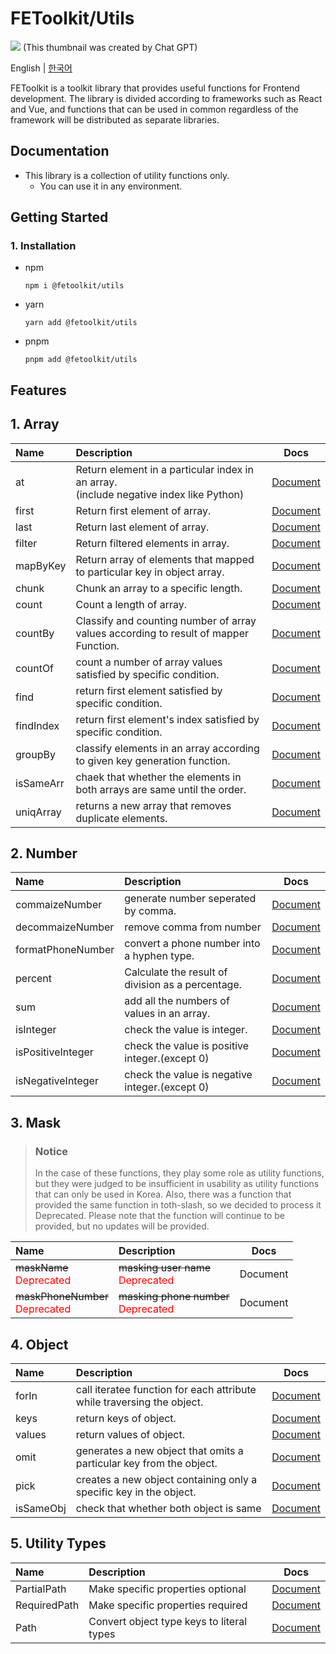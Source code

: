 # FEToolkit/Utils

![](https://fejumvuajiwc28287693.gcdn.ntruss.com/fetoolkit/fetoolkit_thumbnail.png)
(This thumbnail was created by Chat GPT)

English | [한국어](https://github.com/minwoo129/fetoolkit/tree/master/packages/utils/README_kr.md)

FEToolkit is a toolkit library that provides useful functions for Frontend development. The library is divided according to frameworks such as React and Vue, and functions that can be used in common regardless of the framework will be distributed as separate libraries.

## Documentation

- This library is a collection of utility functions only.
  - You can use it in any environment.

## Getting Started

### 1. Installation

- npm
  ```
  npm i @fetoolkit/utils
  ```
- yarn
  ```
  yarn add @fetoolkit/utils
  ```
- pnpm
  ```
  pnpm add @fetoolkit/utils
  ```

## Features

## 1. Array

| Name      | Description                                                                               |                   Docs                   |
| :-------- | :---------------------------------------------------------------------------------------- | :--------------------------------------: |
| at        | Return element in a particular index in an array.<br>(include negative index like Python) |    [Document](./docs/en/array_at.md)     |
| first     | Return first element of array.                                                            |   [Document](./docs/en/array_first.md)   |
| last      | Return last element of array.                                                             |   [Document](./docs/en/array_last.md)    |
| filter    | Return filtered elements in array.                                                        |  [Document](./docs/en/array_filter.md)   |
| mapByKey  | Return array of elements that mapped to particular key in object array.                   | [Document](./docs/en/array_mapbykey.md)  |
| chunk     | Chunk an array to a specific length.                                                      |   [Document](./docs/en/array_chunk.md)   |
| count     | Count a length of array.                                                                  |   [Document](./docs/en/array_count.md)   |
| countBy   | Classify and counting number of array values according to result of mapper Function.      |  [Document](./docs/en/array_countby.md)  |
| countOf   | count a number of array values satisfied by specific condition.                           |  [Document](./docs/en/array_countof.md)  |
| find      | return first element satisfied by specific condition.                                     |   [Document](./docs/en/array_find.md)    |
| findIndex | return first element's index satisfied by specific condition.                             | [Document](./docs/en/array_findindex.md) |
| groupBy   | classify elements in an array according to given key generation function.                 |  [Document](./docs/en/array_groupby.md)  |
| isSameArr | chaek that whether the elements in both arrays are same until the order.                  | [Document](./docs/en/array_issamearr.md) |
| uniqArray | returns a new array that removes duplicate elements.                                      | [Document](./docs/en/array_uniqarray.md) |

## 2. Number

| Name              | Description                                       |                       Docs                        |
| :---------------- | :------------------------------------------------ | :-----------------------------------------------: |
| commaizeNumber    | generate number seperated by comma.               |  [Document](./docs/en/number_commaizenumber.md)   |
| decommaizeNumber  | remove comma from number                          | [Document](./docs/en/number_decommaizenumber.md)  |
| formatPhoneNumber | convert a phone number into a hyphen type.        | [Document](./docs/en/number_formatphonenumber.md) |
| percent           | Calculate the result of division as a percentage. |      [Document](./docs/en/number_percent.md)      |
| sum               | add all the numbers of values in an array.        |        [Document](./docs/en/number_sum.md)        |
| isInteger         | check the value is integer.                       |     [Document](./docs/en/number_isinteger.md)     |
| isPositiveInteger | check the value is positive integer.(except 0)    | [Document](./docs/en/number_ispositiveinteger.md) |
| isNegativeInteger | check the value is negative integer.(except 0)    | [Document](./docs/en/number_isnegativeinteger.md) |

## 3. Mask

> ### Notice
>
> In the case of these functions, they play some role as utility functions, but they were judged to be insufficient in usability as utility functions that can only be used in Korea. Also, there was a function that provided the same function in toth-slash, so we decided to process it Deprecated. Please note that the function will continue to be provided, but no updates will be provided.

| Name                                                              | Description                                                            |   Docs   |
| :---------------------------------------------------------------- | :--------------------------------------------------------------------- | :------: |
| ~~maskName~~<br><span style="color: red">Deprecated</span>        | ~~masking user name~~<br><span style="color: red">Deprecated</span>    | Document |
| ~~maskPhoneNumber~~<br><span style="color: red">Deprecated</span> | ~~masking phone number~~<br><span style="color: red">Deprecated</span> | Document |

## 4. Object

| Name      | Description                                                            |                   Docs                    |
| :-------- | :--------------------------------------------------------------------- | :---------------------------------------: |
| forIn     | call iteratee function for each attribute while traversing the object. |   [Document](./docs/en/object_forin.md)   |
| keys      | return keys of object.                                                 |   [Document](./docs/en/object_keys.md)    |
| values    | return values of object.                                               |  [Document](./docs/en/object_values.md)   |
| omit      | generates a new object that omits a particular key from the object.    |   [Document](./docs/en/object_omit.md)    |
| pick      | creates a new object containing only a specific key in the object.     |   [Document](./docs/en/object_pick.md)    |
| isSameObj | check that whether both object is same                                 | [Document](./docs/en/object_issameobj.md) |

## 5. Utility Types

| Name         | Description                               |                    Docs                    |
| :----------- | :---------------------------------------- | :----------------------------------------: |
| PartialPath  | Make specific properties optional         | [Document](./docs/en/type_partialpath.md)  |
| RequiredPath | Make specific properties required         | [Document](./docs/en/type_requiredpath.md) |
| Path         | Convert object type keys to literal types |     [Document](./docs/en/type_path.md)     |
